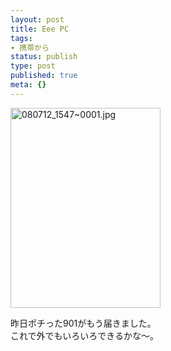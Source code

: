 ```yaml
---
layout: post
title: Eee PC
tags:
- 携帯から
status: publish
type: post
published: true
meta: {}
---
```

<div class="moblogkun-entry">
<img src="http://wo.skr.jp/images/uploads/20080712_48785458c72e1.jpg" width="240" height="320" alt="080712_1547~0001.jpg" />
<p>昨日ポチった901がもう届きました。<br />
これで外でもいろいろできるかな〜。<br />
</p>
</div>
